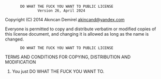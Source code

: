            DO WHAT THE FUCK YOU WANT TO PUBLIC LICENSE
                   Version 26, April 2024

Copyright (C) 2014 Akıncan Demirel <akincand@yandex.com>

Everyone is permitted to copy and distribute verbatim or modified
copies of this license document, and changing it is allowed as long
as the name is changed.

           DO WHAT THE FUCK YOU WANT TO PUBLIC LICENSE
  TERMS AND CONDITIONS FOR COPYING, DISTRIBUTION AND MODIFICATION

 1. You just DO WHAT THE FUCK YOU WANT TO.